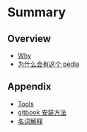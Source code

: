 # Summary

## Overview

* [Why]()
 * [为什么会有这个 pedia](overview/why_this.md)

## Appendix

* [Tools](appendix/tools.md)
* [gitbook 安装方法](Installation.md)
* [名词解释](GLOSSARY.md)